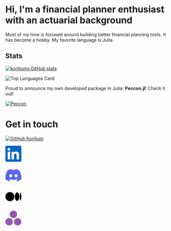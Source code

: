 
# Hi, I'm a financial planner enthusiast with an actuarial background 

Most of my time is focused around building better financial planning tools. It has become a hobby. My favorite language is Julia. 

## Stats 

[![koriliums GitHub stats](https://github-readme-stats.vercel.app/api?username=korilium)](https://github.com/korilium/github-readme-stats)


![Top Languages Card](https://github-readme-stats.vercel.app/api/top-langs/?username=korilium&hide=html,jupyternotebook)

Proud to announce my own developed package in Julia: **Peccon.jl**! Check it out! 

[![Peccon](https://github-readme-stats.vercel.app/api/pin/?username=korilium&repo=Peccon.jl&show_owner=true)](https://github.com/korilium/Peccon.jl)

# Get in touch

[![GitHub Korilium](https://img.shields.io/github/followers/korilium?label=follow&style=social)](https://github.com/korilium)




[<img src="linkedin.svg" alt="linkedin korilium" width="50"/>](https://www.linkedin.com/in/ignace-decocq-4b703a135/)


[<img src="discord.svg" alt="discord korilium" width="50"/>](https://discord.gg/EWWCQmyF)

[<img src="medium.svg" alt="discord korilium" width="50"/>](https://medium.com/@ignace.decocq)


[<img src="julia-color.svg" alt="discord korilium" width="50"/>](https://discourse.julialang.org/u/korilium/summary)
<!--
**korilium/korilium** is a ✨ _special_ ✨ repository because its `README.md` (this file) appears on your GitHub profile.

Here are some ideas to get you started:

- 🔭 I’m currently working on ...
- 🌱 I’m currently learning ...
- 👯 I’m looking to collaborate on ...
- 🤔 I’m looking for help with ...
- 💬 Ask me about ...
- 📫 How to reach me: ...
- 😄 Pronouns: ...
- ⚡ Fun fact: ...
-->
